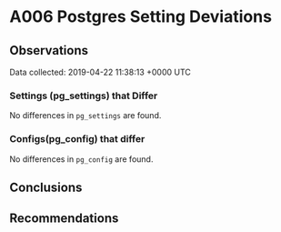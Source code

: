 # A006 Postgres Setting Deviations #

## Observations ##
Data collected: 2019-04-22 11:38:13 +0000 UTC  

### Settings (pg_settings) that Differ ###

No differences in `pg_settings` are found.

### Configs(pg_config) that differ ###

No differences in `pg_config` are found.



## Conclusions ##


## Recommendations ##

